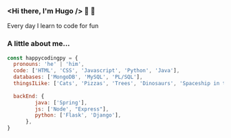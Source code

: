 ### <Hi there, I'm Hugo /> 👋 🌱

Every day I learn to code for fun


### A little about me...

```javascript
const happycodingpy = {
  pronouns: 'he' | 'him',
  code: ['HTML', 'CSS', 'Javascript', 'Python', 'Java'],
  databases: ['MongoDB', 'MySQL', 'PL/SQL'],
  thingsILike: ['Cats', 'Pizzas', 'Trees', 'Dinosaurs', 'Spaceship in the universe'],
  
  backEnd: {
         java: ['Spring'],
         js: ['Node', "Express"],
         python: ['Flask', 'Django'],
      },
}  
  
```


<!--
**happycodingpy/happycodingpy** is a ✨ _special_ ✨ repository because its `README.md` (this file) appears on your GitHub profile.

Here are some ideas to get you started:

- 🔭 I’m currently working on ...
- 🌱 I’m currently learning ...
- 👯 I’m looking to collaborate on ...
- 🤔 I’m looking for help with ...
- 💬 Ask me about ...
- 📫 How to reach me: ...
- 😄 Pronouns: ...
- ⚡ Fun fact: ...
-->
